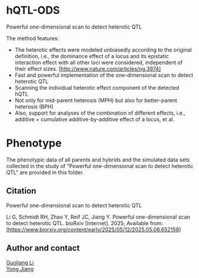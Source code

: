# hQTL-ODS
Powerful one-dimensional scan to detect heterotic QTL

The method features:
- The heterotic effects were modeled unbiasedly according to the original definition, i.e., the dominance effect of a locus and its epistatic interaction effect with all other loci were considered, independent of their effect sizes. [http://www.nature.com/articles/ng.3974]
- Fast and powerful implementation of the one-dimensional scan to detect heterotic QTL
- Scanning the individual heterotic effect component of the detected hQTL
- Not only for mid-parent heterosis (MPH) but also for better-parent heterosis (BPH)
- Also, support for analyses of the combination of different effects, i.e., additive + cumulative additive-by-additive effect of a locus, et al.

# Phenotype
The phenotypic data of all parents and hybrids and the simulated data sets collected in the study of "Powerful one-dimensional scan to detect heterotic QTL" are provided in this folder.

## Citation
Powerful one-dimensional scan to detect heterotic QTL

Li G, Schmidt RH, Zhao Y, Reif JC, Jiang Y. Powerful one-dimensional scan to detect heterotic QTL. bioRxiv [Internet]. 2025; Available from: [https://www.biorxiv.org/content/early/2025/05/12/2025.05.06.652159]

## Author and contact
[Guoliang Li](lig@ipk-gatersleben.de)   
[Yong Jiang](yong@ipk-gatersleben.de)
